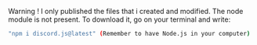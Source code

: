 Warning !
I only published the files that i created and modified.
The node module is not present.
To download it, go on your terminal and write:
```bash
"npm i discord.js@latest" (Remember to have Node.js in your computer)
```
